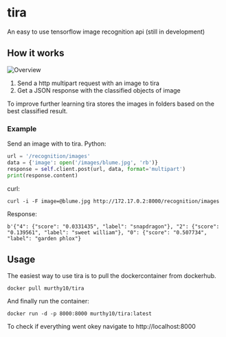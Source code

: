 # tira
An easy to use tensorflow image recognition api (still in development)

## How it works
![Overview](/tira.png)

1. Send a http multipart request with an image to tira
2. Get a JSON response with the classified objects of image

To improve further learning tira stores the images in folders based on the best classified result.

### Example
Send an image with to tira.
Python:
```python
url = '/recognition/images'
data = {'image': open('/images/blume.jpg', 'rb')}
response = self.client.post(url, data, format='multipart')
print(response.content)
```
curl:
```
curl -i -F image=@blume.jpg http://172.17.0.2:8000/recognition/images
```

Response:
```
b'{"4": {"score": "0.0331435", "label": "snapdragon"}, "2": {"score": "0.139561", "label": "sweet william"}, "0": {"score": "0.507734", "label": "garden phlox"}
```

## Usage
The easiest way to use tira is to pull the dockercontainer from dockerhub.

```
docker pull murthy10/tira
```

And finally run the container:

```
docker run -d -p 8000:8000 murthy10/tira:latest
```

To check if everything went okey navigate to http://localhost:8000